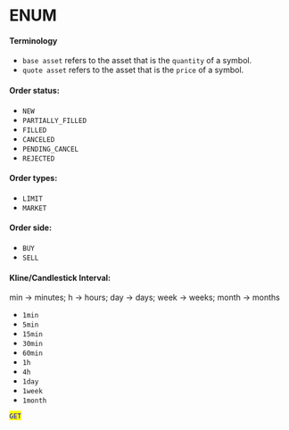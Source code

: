 # ENUM

#### **Terminology**

* `base asset` refers to the asset that is the `quantity` of a symbol.
* `quote asset` refers to the asset that is the `price` of a symbol.

#### **Order status:**

* `NEW`
* `PARTIALLY_FILLED`
* `FILLED`
* `CANCELED`
* `PENDING_CANCEL`
* `REJECTED`

#### **Order types:**

* `LIMIT`
* `MARKET`

#### **Order side:**

* `BUY`
* `SELL`

#### **Kline/Candlestick Interval:**

min -> minutes; h -> hours; day -> days; week -> weeks; month -> months

* `1min`
* `5min`
* `15min`
* `30min`
* `60min`
* `1h`
* `4h`
* `1day`
* `1week`
* `1month`

<mark style="color:blue;">`GET`</mark>
